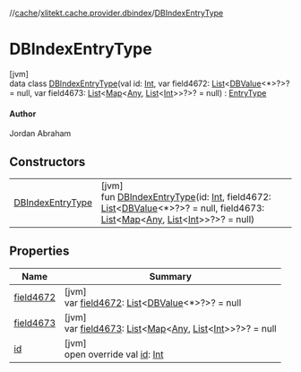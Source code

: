 //[cache](../../../index.md)/[xlitekt.cache.provider.dbindex](../index.md)/[DBIndexEntryType](index.md)

# DBIndexEntryType

[jvm]\
data class [DBIndexEntryType](index.md)(val id: [Int](https://kotlinlang.org/api/latest/jvm/stdlib/kotlin/-int/index.html), var field4672: [List](https://kotlinlang.org/api/latest/jvm/stdlib/kotlin.collections/-list/index.html)&lt;[DBValue](../../xlitekt.cache.db/-d-b-value/index.md)&lt;*&gt;?&gt;? = null, var field4673: [List](https://kotlinlang.org/api/latest/jvm/stdlib/kotlin.collections/-list/index.html)&lt;[Map](https://kotlinlang.org/api/latest/jvm/stdlib/kotlin.collections/-map/index.html)&lt;[Any](https://kotlinlang.org/api/latest/jvm/stdlib/kotlin/-any/index.html), [List](https://kotlinlang.org/api/latest/jvm/stdlib/kotlin.collections/-list/index.html)&lt;[Int](https://kotlinlang.org/api/latest/jvm/stdlib/kotlin/-int/index.html)&gt;&gt;?&gt;? = null) : [EntryType](../../xlitekt.cache.provider/-entry-type/index.md)

#### Author

Jordan Abraham

## Constructors

| | |
|---|---|
| [DBIndexEntryType](-d-b-index-entry-type.md) | [jvm]<br>fun [DBIndexEntryType](-d-b-index-entry-type.md)(id: [Int](https://kotlinlang.org/api/latest/jvm/stdlib/kotlin/-int/index.html), field4672: [List](https://kotlinlang.org/api/latest/jvm/stdlib/kotlin.collections/-list/index.html)&lt;[DBValue](../../xlitekt.cache.db/-d-b-value/index.md)&lt;*&gt;?&gt;? = null, field4673: [List](https://kotlinlang.org/api/latest/jvm/stdlib/kotlin.collections/-list/index.html)&lt;[Map](https://kotlinlang.org/api/latest/jvm/stdlib/kotlin.collections/-map/index.html)&lt;[Any](https://kotlinlang.org/api/latest/jvm/stdlib/kotlin/-any/index.html), [List](https://kotlinlang.org/api/latest/jvm/stdlib/kotlin.collections/-list/index.html)&lt;[Int](https://kotlinlang.org/api/latest/jvm/stdlib/kotlin/-int/index.html)&gt;&gt;?&gt;? = null) |

## Properties

| Name | Summary |
|---|---|
| [field4672](field4672.md) | [jvm]<br>var [field4672](field4672.md): [List](https://kotlinlang.org/api/latest/jvm/stdlib/kotlin.collections/-list/index.html)&lt;[DBValue](../../xlitekt.cache.db/-d-b-value/index.md)&lt;*&gt;?&gt;? = null |
| [field4673](field4673.md) | [jvm]<br>var [field4673](field4673.md): [List](https://kotlinlang.org/api/latest/jvm/stdlib/kotlin.collections/-list/index.html)&lt;[Map](https://kotlinlang.org/api/latest/jvm/stdlib/kotlin.collections/-map/index.html)&lt;[Any](https://kotlinlang.org/api/latest/jvm/stdlib/kotlin/-any/index.html), [List](https://kotlinlang.org/api/latest/jvm/stdlib/kotlin.collections/-list/index.html)&lt;[Int](https://kotlinlang.org/api/latest/jvm/stdlib/kotlin/-int/index.html)&gt;&gt;?&gt;? = null |
| [id](id.md) | [jvm]<br>open override val [id](id.md): [Int](https://kotlinlang.org/api/latest/jvm/stdlib/kotlin/-int/index.html) |
